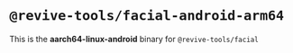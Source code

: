 # `@revive-tools/facial-android-arm64`

This is the **aarch64-linux-android** binary for `@revive-tools/facial`
